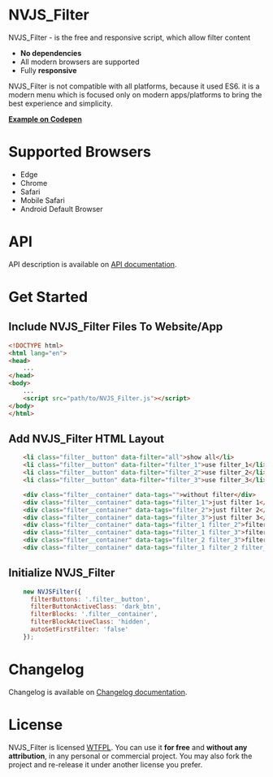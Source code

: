 NVJS_Filter
==========

NVJS_Filter - is the free and responsive script, which allow filter content

- **No dependencies**
- All modern browsers are supported
- Fully **responsive**

NVJS_Filter is not compatible with all platforms, because it used ES6. it is a modern menu which is focused only on modern apps/platforms to bring the best experience and simplicity.

**[Example on Codepen](https://codepen.io/r0mzes/pen/MPeVWm)**

# Supported Browsers

- Edge
- Chrome
- Safari
- Mobile Safari
- Android Default Browser

# API

API description is available on [API documentation](documentation/api.md).

# Get Started

## Include NVJS_Filter Files To Website/App

```html
<!DOCTYPE html>
<html lang="en">
<head>
    ...
</head>
<body>
    ...
    <script src="path/to/NVJS_Filter.js"></script>
</body>
</html>
```

## Add NVJS_Filter HTML Layout

```html 
    <li class="filter__button" data-filter="all">show all</li>
    <li class="filter__button" data-filter="filter_1">use filter_1</li>
    <li class="filter__button" data-filter="filter_2">use filter_2</li>
    <li class="filter__button" data-filter="filter_3">use filter_3</li>

    <div class="filter__container" data-tags="">without filter</div>
    <div class="filter__container" data-tags="filter_1">just filter 1</div>
    <div class="filter__container" data-tags="filter_2">just filter 2</div>
    <div class="filter__container" data-tags="filter_3">just filter 3</div>
    <div class="filter__container" data-tags="filter_1 filter_2">filter 1 and filter 2</div>
    <div class="filter__container" data-tags="filter_1 filter_3">filter 1 and filter 3</div>
    <div class="filter__container" data-tags="filter_2 filter_3">filter 2 and filter 3</div>
    <div class="filter__container" data-tags="filter_1 filter_2 filter_3">filter 1, filter_2 and filter 3</div>
```

## Initialize NVJS_Filter

```js
    new NVJSFilter({
      filterButtons: '.filter__button',
      filterButtonActiveClass: 'dark_btn',
      filterBlocks: '.filter__container',
      filterBlockActiveClass: 'hidden',
      autoSetFirstFilter: 'false'
    });
```

# Changelog

Changelog is available on [Changelog documentation](documentation/changelog.md).

# License

 NVJS_Filter is licensed [WTFPL](http://www.wtfpl.net/about/). You can use it **for free** and **without any attribution**, in any personal or commercial project. You may also fork the project and re-release it under another license you prefer.